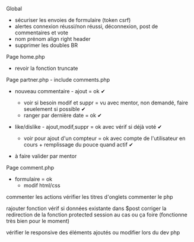 Global
  - sécuriser les envoies de formulaire (token csrf)
  - alertes connexion réussi/non réussi, déconnexion, post de commentaires et vote
  - nom prénom align right header
  - supprimer les doubles BR

Page home.php
  - revoir la fonction truncate

Page partner.php - include comments.php
  - nouveau commentaire - ajout = ok ✔
    - voir si besoin modif et suppr = vu avec mentor, non demandé, faire seuelement si possible ✔
    - ranger par dernière date = ok ✔

  - like/dislike - ajout,modif,suppr = ok avec vérif si déjà voté ✔
    - voir pour ajout d'un compteur = ok avec compte de l'utilisateur en cours + remplissage du pouce quand actif ✔

  - à faire valider par mentor

Page comment.php
  - formulaire = ok 
    - modif html/css



  commenter les actions
  vérifier les titres d'onglets
  commenter le php

  rajouter fonction vérif si données existante dans $post
  corriger la redirection de la fonction protected session au cas ou ça foire (fonctionne très bien pour le moment)
  
  vérifier le responsive des éléments ajoutés ou modifier lors du dev php
